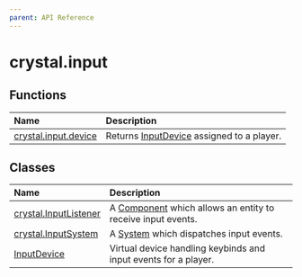 ```yaml
---
parent: API Reference
---
```


# crystal.input

## Functions

| Name                           | Description                                               |
| :----------------------------- | :-------------------------------------------------------- |
| [crystal.input.device](device) | Returns [InputDevice](input_device) assigned to a player. |

## Classes

| Name                                    | Description                                                                               |
| :-------------------------------------- | :---------------------------------------------------------------------------------------- |
| [crystal.InputListener](input_listener) | A [Component](/crystal/api/ecs/component) which allows an entity to receive input events. |
| [crystal.InputSystem](input_system)     | A [System](/crystal/api/ecs/system) which dispatches input events.                        |
| [InputDevice](input_device)             | Virtual device handling keybinds and input events for a player.                           |
